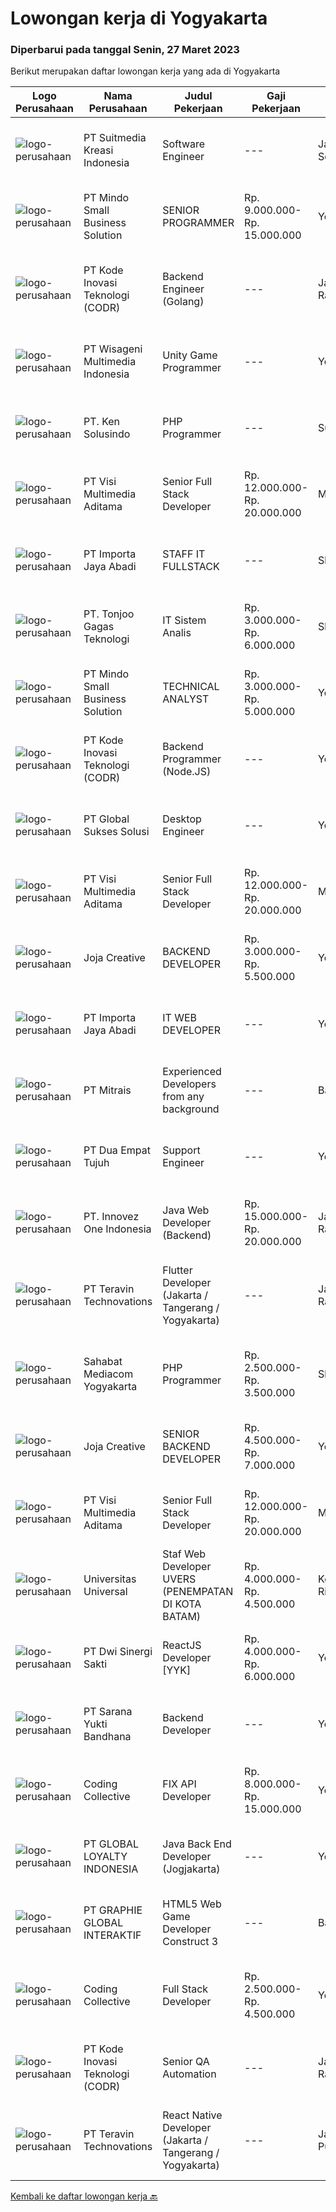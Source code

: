 
  # Lowongan kerja di Yogyakarta

  ### Diperbarui pada tanggal Senin, 27 Maret 2023

  Berikut merupakan daftar lowongan kerja yang ada di Yogyakarta

  |Logo Perusahaan | Nama Perusahaan | Judul Pekerjaan | Gaji Pekerjaan | Lokasi | Deskripsi | Tanggal diunggah | Pranala |
  | -------------- | --------------- | --------------- | --------- | --------- | -------------- | ------- | ----------- |
  |![logo-perusahaan](https://image-service-cdn.seek.com.au/a5c9031380eb08bdce605f2fa1a6e5e724a6def0/ee4dce1061f3f616224767ad58cb2fc751b8d2dc)|PT Suitmedia Kreasi Indonesia|Software Engineer|---|Jakarta Selatan|RoleYou will develop and deliver high-quality web and mobile apps.Responsibilities Develop backend system of web and mobile applications. Deliver...|Minggu, 26 Maret 2023|https://www.jobstreet.co.id/id/job/software-engineer-4267188?token=0~4ebfda49-5aa8-4573-bd0e-90340f1ae69c&sectionRank=1&jobId=jobstreet-id-job-4267188|
|![logo-perusahaan](https://i.ibb.co/sqvTCh9/112815900-stock-vector-no-image-available-icon-flat-vector.webp)|PT Mindo Small Business Solution|SENIOR PROGRAMMER|Rp. 9.000.000-Rp. 15.000.000|Yogyakarta|Qualifications: Expertise in one of these Programming languages is a must (python, PHP or Golang). Good analytical skills and ability to follow the...|Sabtu, 25 Maret 2023|https://www.jobstreet.co.id/id/job/senior-programmer-4256947?token=0~4ebfda49-5aa8-4573-bd0e-90340f1ae69c&sectionRank=2&jobId=jobstreet-id-job-4256947|
|![logo-perusahaan](https://image-service-cdn.seek.com.au/6d97a4ffe0f325e8e84b260a2064eead4009eff7/ee4dce1061f3f616224767ad58cb2fc751b8d2dc)|PT Kode Inovasi Teknologi (CODR)|Backend Engineer (Golang)|---|Jakarta Raya|Requirements: Candidate must possess at least Bachelor's Degree in Engineering (Computer/Telecommunication), Computer Science/Information Technology...|Senin, 27 Maret 2023|https://www.jobstreet.co.id/id/job/backend-engineer-golang-4274843?token=0~4ebfda49-5aa8-4573-bd0e-90340f1ae69c&sectionRank=3&jobId=jobstreet-id-job-4274843|
|![logo-perusahaan](https://image-service-cdn.seek.com.au/8664ae803a81314e6a31bea3ff889ba08ede2702/ee4dce1061f3f616224767ad58cb2fc751b8d2dc)|PT Wisageni Multimedia Indonesia|Unity Game Programmer|---|Yogyakarta|Requirement Utama:• Memiliki link ke Playable Portfolio• Memahami bahasa pemrograman C# dan fundamentalnya.• Familiar dengan Unity Game Engine (object...|Minggu, 26 Maret 2023|https://www.jobstreet.co.id/id/job/unity-game-programmer-4266488?token=0~4ebfda49-5aa8-4573-bd0e-90340f1ae69c&sectionRank=4&jobId=jobstreet-id-job-4266488|
|![logo-perusahaan](https://image-service-cdn.seek.com.au/eeedbf29fb216a252c7c88839dd97e89c90722d5/ee4dce1061f3f616224767ad58cb2fc751b8d2dc)|PT. Ken Solusindo|PHP Programmer|---|Surakarta|Ken Solusindo is looking for candidates to fill in positions as PHP Programmer based in Solo / Yogyakarta with the following terms:Qualifications:...|Jumat, 24 Maret 2023|https://www.jobstreet.co.id/id/job/php-programmer-4263530?token=0~4ebfda49-5aa8-4573-bd0e-90340f1ae69c&sectionRank=5&jobId=jobstreet-id-job-4263530|
|![logo-perusahaan](https://image-service-cdn.seek.com.au/b8528c389ba1b59ec14f571684d5a518b5b2a7b1/ee4dce1061f3f616224767ad58cb2fc751b8d2dc)|PT Visi Multimedia Aditama|Senior Full Stack Developer|Rp. 12.000.000-Rp. 20.000.000|Malang|Responsibilities: Develop application using ReactJs and/or NextJS. Work closely with Product Leader to design and build new features and insightful...|Minggu, 26 Maret 2023|https://www.jobstreet.co.id/id/job/senior-full-stack-developer-4266334?token=0~4ebfda49-5aa8-4573-bd0e-90340f1ae69c&sectionRank=6&jobId=jobstreet-id-job-4266334|
|![logo-perusahaan](https://image-service-cdn.seek.com.au/cd40cd7d97052507a8ec3890747892cc72020ed8/ee4dce1061f3f616224767ad58cb2fc751b8d2dc)|PT Importa Jaya Abadi|STAFF IT FULLSTACK|---|Sleman|IT FULLSTACKKUALIFIKASI Usia maksimal 25 tahun Pendidikan IT/System Informasi Familiar dengan PHP, Rest API, Laravel, CI MySQL, CSS dan JQuery,...|Rabu, 22 Maret 2023|https://www.jobstreet.co.id/id/job/staff-it-fullstack-4251542?token=0~4ebfda49-5aa8-4573-bd0e-90340f1ae69c&sectionRank=7&jobId=jobstreet-id-job-4251542|
|![logo-perusahaan](https://image-service-cdn.seek.com.au/4600908cb60ff997f84b15ff5c52e4f4c2ee93ea/ee4dce1061f3f616224767ad58cb2fc751b8d2dc)|PT. Tonjoo Gagas Teknologi|IT Sistem Analis|Rp. 3.000.000-Rp. 6.000.000|Sleman|✔ Requirement: Memiliki pengetahuan teknis yang baik tentang teknologi web (sistem informasi, website, aplikasi mobile). Memiliki pengalaman...|Rabu, 22 Maret 2023|https://www.jobstreet.co.id/id/job/it-sistem-analis-4252347?token=0~4ebfda49-5aa8-4573-bd0e-90340f1ae69c&sectionRank=8&jobId=jobstreet-id-job-4252347|
|![logo-perusahaan](https://i.ibb.co/sqvTCh9/112815900-stock-vector-no-image-available-icon-flat-vector.webp)|PT Mindo Small Business Solution|TECHNICAL ANALYST|Rp. 3.000.000-Rp. 5.000.000|Yogyakarta|Minimum Qualifications and Experience : Bachelor's degree in related fields. Have at least 2 years of working experience in the related field...|Kamis, 23 Maret 2023|https://www.jobstreet.co.id/id/job/technical-analyst-4260947?token=0~4ebfda49-5aa8-4573-bd0e-90340f1ae69c&sectionRank=9&jobId=jobstreet-id-job-4260947|
|![logo-perusahaan](https://image-service-cdn.seek.com.au/6d97a4ffe0f325e8e84b260a2064eead4009eff7/ee4dce1061f3f616224767ad58cb2fc751b8d2dc)|PT Kode Inovasi Teknologi (CODR)|Backend Programmer (Node.JS)|---|Yogyakarta|Requirements: Strong ability to facilitate and teach lectures Proficient in the use of a specific programming language (Node.JS / React) Skilled in...|Jumat, 24 Maret 2023|https://www.jobstreet.co.id/id/job/backend-programmer-node.js-4263313?token=0~4ebfda49-5aa8-4573-bd0e-90340f1ae69c&sectionRank=10&jobId=jobstreet-id-job-4263313|
|![logo-perusahaan](https://image-service-cdn.seek.com.au/f494db2ac8c7d08350bf47fb863706a2c8511c12/ee4dce1061f3f616224767ad58cb2fc751b8d2dc)|PT Global Sukses Solusi|Desktop Engineer|---|Yogyakarta|Job SummaryOur backend programmer will develop and maintain custom modifications to ERP's core system. Develop and maintain data integration and...|Jumat, 24 Maret 2023|https://www.jobstreet.co.id/id/job/desktop-engineer-4255189?token=0~4ebfda49-5aa8-4573-bd0e-90340f1ae69c&sectionRank=11&jobId=jobstreet-id-job-4255189|
|![logo-perusahaan](https://image-service-cdn.seek.com.au/b8528c389ba1b59ec14f571684d5a518b5b2a7b1/ee4dce1061f3f616224767ad58cb2fc751b8d2dc)|PT Visi Multimedia Aditama|Senior Full Stack Developer|Rp. 12.000.000-Rp. 20.000.000|Malang|Responsibilities: Develop application using ReactJs and/or NextJS. Work closely with Product Leader to design and build new features and insightful...|Sabtu, 25 Maret 2023|https://www.jobstreet.co.id/id/job/senior-full-stack-developer-4257369?token=0~4ebfda49-5aa8-4573-bd0e-90340f1ae69c&sectionRank=12&jobId=jobstreet-id-job-4257369|
|![logo-perusahaan](https://image-service-cdn.seek.com.au/60d7583092c3b48195dbdf83e42b2c982351ddda/ee4dce1061f3f616224767ad58cb2fc751b8d2dc)|Joja Creative|BACKEND DEVELOPER|Rp. 3.000.000-Rp. 5.500.000|Yogyakarta|RESPONSIBILITIES:·        Participate in the entire application lifecycle, focusing on coding and debugging·        Write clean code to develop...|Jumat, 24 Maret 2023|https://www.jobstreet.co.id/id/job/backend-developer-4256747?token=0~4ebfda49-5aa8-4573-bd0e-90340f1ae69c&sectionRank=13&jobId=jobstreet-id-job-4256747|
|![logo-perusahaan](https://image-service-cdn.seek.com.au/cd40cd7d97052507a8ec3890747892cc72020ed8/ee4dce1061f3f616224767ad58cb2fc751b8d2dc)|PT Importa Jaya Abadi|IT WEB DEVELOPER|---|Yogyakarta|IT WEB DEVELOPERKUALIFIKASI Usia maksimal 30 tahun Pendidikan IT/System Informasi Familiar dengan PHP, Rest API, Laravel, CI MySQL, CSS dan JQuery,...|Rabu, 22 Maret 2023|https://www.jobstreet.co.id/id/job/it-web-developer-4252645?token=0~4ebfda49-5aa8-4573-bd0e-90340f1ae69c&sectionRank=14&jobId=jobstreet-id-job-4252645|
|![logo-perusahaan](https://image-service-cdn.seek.com.au/969b0c47f133a1e0155056a5d964c63953dd6304/ee4dce1061f3f616224767ad58cb2fc751b8d2dc)|PT Mitrais|Experienced Developers from any background|---|Bali|Build your Career with Mitrais ! We're looking for experienced Software Engineers from any background to be part of our team. What will you be doing? ...|Jumat, 24 Maret 2023|https://www.jobstreet.co.id/id/job/experienced-developers-from-any-background-4262572?token=0~4ebfda49-5aa8-4573-bd0e-90340f1ae69c&sectionRank=15&jobId=jobstreet-id-job-4262572|
|![logo-perusahaan](https://image-service-cdn.seek.com.au/77b21a0ee2c136c382dd20b539140dcaf7d79275/ee4dce1061f3f616224767ad58cb2fc751b8d2dc)|PT Dua Empat Tujuh|Support Engineer|---|Yogyakarta|Kualifikasi: SMK, D3, S1 TKJ, RPL, Sistem Informasi / Teknik Informatika Mengerti algoritma pemrograman Menguasai minimal satu bahasa pemrograman...|Selasa, 21 Maret 2023|https://www.jobstreet.co.id/id/job/support-engineer-4249367?token=0~4ebfda49-5aa8-4573-bd0e-90340f1ae69c&sectionRank=16&jobId=jobstreet-id-job-4249367|
|![logo-perusahaan](https://image-service-cdn.seek.com.au/5ac1ce894c015b4831ba1d1458ad5a1b4e630a93/ee4dce1061f3f616224767ad58cb2fc751b8d2dc)|PT. Innovez One Indonesia|Java Web Developer (Backend)|Rp. 15.000.000-Rp. 20.000.000|Jakarta Raya|We are looking for a dynamic and talented Java Full-Stack Developer with strong OOAD background to join our global team. You will work in a SCRUM team...|Jumat, 24 Maret 2023|https://www.jobstreet.co.id/id/job/java-web-developer-backend-4273459?token=0~4ebfda49-5aa8-4573-bd0e-90340f1ae69c&sectionRank=17&jobId=jobstreet-id-job-4273459|
|![logo-perusahaan](https://image-service-cdn.seek.com.au/7f5c1a5170737cbfb72ba21f6ae2e7b8eb200d86/ee4dce1061f3f616224767ad58cb2fc751b8d2dc)|PT Teravin Technovations|Flutter  Developer (Jakarta / Tangerang / Yogyakarta)|---|Jakarta Raya|We are looking for a great JavaScript developer who is proficient with Flutter Developer. Requirements :  Minimum Diploma or Bachelor Degree, majoring...|Jumat, 24 Maret 2023|https://www.jobstreet.co.id/id/job/flutter-developer-jakarta-tangerang-yogyakarta-4258969?token=0~4ebfda49-5aa8-4573-bd0e-90340f1ae69c&sectionRank=18&jobId=jobstreet-id-job-4258969|
|![logo-perusahaan](https://i.ibb.co/sqvTCh9/112815900-stock-vector-no-image-available-icon-flat-vector.webp)|Sahabat Mediacom Yogyakarta|PHP Programmer|Rp. 2.500.000-Rp. 3.500.000|Sleman|Responsibilities :Mengembangkan aplikasi untuk kebutuhan clientRequirement :Memiliki semangat belajar secara mandiriMenguasai salah satu framework...|Jumat, 24 Maret 2023|https://www.jobstreet.co.id/id/job/php-programmer-4273306?token=0~4ebfda49-5aa8-4573-bd0e-90340f1ae69c&sectionRank=19&jobId=jobstreet-id-job-4273306|
|![logo-perusahaan](https://image-service-cdn.seek.com.au/60d7583092c3b48195dbdf83e42b2c982351ddda/ee4dce1061f3f616224767ad58cb2fc751b8d2dc)|Joja Creative|SENIOR BACKEND DEVELOPER|Rp. 4.500.000-Rp. 7.000.000|Yogyakarta|RESPONSIBILITIES:·        Participate in the entire application lifecycle, focusing on coding and debugging·        Write clean code to develop...|Jumat, 24 Maret 2023|https://www.jobstreet.co.id/id/job/senior-backend-developer-4256745?token=0~4ebfda49-5aa8-4573-bd0e-90340f1ae69c&sectionRank=20&jobId=jobstreet-id-job-4256745|
|![logo-perusahaan](https://image-service-cdn.seek.com.au/b8528c389ba1b59ec14f571684d5a518b5b2a7b1/ee4dce1061f3f616224767ad58cb2fc751b8d2dc)|PT Visi Multimedia Aditama|Senior Full Stack Developer|Rp. 12.000.000-Rp. 20.000.000|Malang|Responsibilities: Develop application using ReactJs and/or NextJS. Work closely with Product Leader to design and build new features and insightful...|Jumat, 24 Maret 2023|https://www.jobstreet.co.id/id/job/senior-full-stack-developer-4273813?token=0~4ebfda49-5aa8-4573-bd0e-90340f1ae69c&sectionRank=21&jobId=jobstreet-id-job-4273813|
|![logo-perusahaan](https://image-service-cdn.seek.com.au/35a9762aa8b676d6d8973a17082fe237e8fdea89/ee4dce1061f3f616224767ad58cb2fc751b8d2dc)|Universitas Universal|Staf Web Developer UVERS (PENEMPATAN DI KOTA BATAM)|Rp. 4.000.000-Rp. 4.500.000|Kepulauan Riau|-Minimal Lulusan S1 Bidang Ilmu Komputer/ Pemrograman-Menguasai konsep web dasar (PHP,HTML,JavaScript,Jquery,etc)-Menguasai framework Laravel dan...|Senin, 20 Maret 2023|https://www.jobstreet.co.id/id/job/staf-web-developer-uvers-penempatan-di-kota-batam-4268578?token=0~4ebfda49-5aa8-4573-bd0e-90340f1ae69c&sectionRank=22&jobId=jobstreet-id-job-4268578|
|![logo-perusahaan](https://image-service-cdn.seek.com.au/48000a23e55f7d8a883b7e14be8ca2b0c0fb04de/ee4dce1061f3f616224767ad58cb2fc751b8d2dc)|PT Dwi Sinergi Sakti|ReactJS Developer [YYK]|Rp. 4.000.000-Rp. 6.000.000|Yogyakarta|Sebelum anda melamar pastikan anda Domisili di Yogyakarta atau berkenan pindah ke Yogyakarta.Deskripsi PekerjaanSaat ini kita sedang membangun...|Kamis, 23 Maret 2023|https://www.jobstreet.co.id/id/job/reactjs-developer-%5Byyk%5D-4272270?token=0~4ebfda49-5aa8-4573-bd0e-90340f1ae69c&sectionRank=23&jobId=jobstreet-id-job-4272270|
|![logo-perusahaan](https://image-service-cdn.seek.com.au/d532815e7d216534ef42926c57edf5adad2c549a/ee4dce1061f3f616224767ad58cb2fc751b8d2dc)|PT Sarana Yukti Bandhana|Backend Developer|---|Yogyakarta|Job Description : Participate in the entire application life cycle, focusing on coding Write clean and maintainable code based on given requirement...|Rabu, 22 Maret 2023|https://www.jobstreet.co.id/id/job/backend-developer-4251503?token=0~4ebfda49-5aa8-4573-bd0e-90340f1ae69c&sectionRank=24&jobId=jobstreet-id-job-4251503|
|![logo-perusahaan](https://image-service-cdn.seek.com.au/4fddfd60b14a8dda81ad69840105bea3030f5eb5/ee4dce1061f3f616224767ad58cb2fc751b8d2dc)|Coding Collective|FIX API Developer|Rp. 8.000.000-Rp. 15.000.000|Yogyakarta|Responsibility Connecting an Excel spreadsheet  to a FIX API involves creating an automated script that can trigger the FIX API from within Excel....|Rabu, 22 Maret 2023|https://www.jobstreet.co.id/id/job/fix-api-developer-4252198?token=0~4ebfda49-5aa8-4573-bd0e-90340f1ae69c&sectionRank=25&jobId=jobstreet-id-job-4252198|
|![logo-perusahaan](https://image-service-cdn.seek.com.au/5701acf4d572ac7723a97139e9e9de3e7e393e04/ee4dce1061f3f616224767ad58cb2fc751b8d2dc)|PT GLOBAL LOYALTY INDONESIA|Java Back End Developer (Jogjakarta)|---|Yogyakarta|Responsibilities : Create, maintain, and improve highly concurrent systems. Be part of a team and collaborate across groups. Write clean code using...|Rabu, 22 Maret 2023|https://www.jobstreet.co.id/id/job/java-back-end-developer-jogjakarta-4252309?token=0~4ebfda49-5aa8-4573-bd0e-90340f1ae69c&sectionRank=26&jobId=jobstreet-id-job-4252309|
|![logo-perusahaan](https://image-service-cdn.seek.com.au/f9a751ea24d68e4658d0eb7882e2db58a9b95cb0/ee4dce1061f3f616224767ad58cb2fc751b8d2dc)|PT GRAPHIE GLOBAL INTERAKTIF|HTML5 Web Game Developer Construct 3|---|Bali|Deskripsi Pekerjaan : Usia maksimal 35 tahun Pendidikan terakhir minimal D3 Menyenangi dunia aplikasi komputer dan pembuatan game Mempunyai kemampuan...|Selasa, 21 Maret 2023|https://www.jobstreet.co.id/id/job/html5-web-game-developer-construct-3-4258701?token=0~4ebfda49-5aa8-4573-bd0e-90340f1ae69c&sectionRank=27&jobId=jobstreet-id-job-4258701|
|![logo-perusahaan](https://image-service-cdn.seek.com.au/24a7297959412a4000416265921f6daa6368513d/ee4dce1061f3f616224767ad58cb2fc751b8d2dc)|Coding Collective|Full Stack Developer|Rp. 2.500.000-Rp. 4.500.000|Yogyakarta|Our client is a cybersecurity company from Yogyakarta which focuses on vulnerability assessment and penetration testing.RESPONSIBILITIESThe successful...|Rabu, 22 Maret 2023|https://www.jobstreet.co.id/id/job/full-stack-developer-4257528?token=0~4ebfda49-5aa8-4573-bd0e-90340f1ae69c&sectionRank=28&jobId=jobstreet-id-job-4257528|
|![logo-perusahaan](https://image-service-cdn.seek.com.au/6d97a4ffe0f325e8e84b260a2064eead4009eff7/ee4dce1061f3f616224767ad58cb2fc751b8d2dc)|PT Kode Inovasi Teknologi (CODR)|Senior QA Automation|---|Jakarta Raya|Minimum Requirements: Candidates must possess at least a Bachelor's Degree in Engineering (Computer/Telecommunication), Computer Science/Information...|Rabu, 22 Maret 2023|https://www.jobstreet.co.id/id/job/senior-qa-automation-4251849?token=0~4ebfda49-5aa8-4573-bd0e-90340f1ae69c&sectionRank=29&jobId=jobstreet-id-job-4251849|
|![logo-perusahaan](https://image-service-cdn.seek.com.au/00c5fccd7e7da99c6c551506f244b709f37b24cb/ee4dce1061f3f616224767ad58cb2fc751b8d2dc)|PT Teravin Technovations|React Native Developer (Jakarta / Tangerang / Yogyakarta)|---|Jakarta Pusat|Job Description :  We are looking for a great JavaScript developer who is proficient with React.js. Your primary focus will be on developing user...|Jumat, 24 Maret 2023|https://www.jobstreet.co.id/id/job/react-native-developer-jakarta-tangerang-yogyakarta-4258958?token=0~4ebfda49-5aa8-4573-bd0e-90340f1ae69c&sectionRank=30&jobId=jobstreet-id-job-4258958|


  [Kembali ke daftar lowongan kerja 🔙](../README.md#daftar-lowongan-kerja)
  